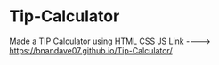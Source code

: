 # Tip-Calculator
Made a TIP Calculator using HTML CSS JS
Link ----> https://bnandave07.github.io/Tip-Calculator/
